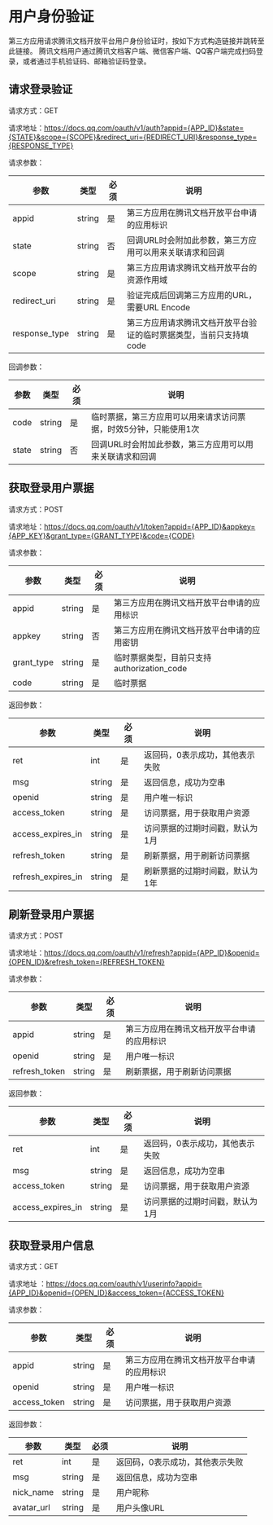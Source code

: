 # 用户身份验证

第三方应用请求腾讯文档开放平台用户身份验证时，按如下方式构造链接并跳转至此链接。
腾讯文档用户通过腾讯文档客户端、微信客户端、QQ客户端完成扫码登录，或者通过手机验证码、邮箱验证码登录。

## 请求登录验证

请求方式：GET

请求地址：https://docs.qq.com/oauth/v1/auth?appid={APP_ID}&state={STATE}&scope={SCOPE}&redirect_uri={REDIRECT_URI}&response_type={RESPONSE_TYPE}

请求参数：

| 参数 | 类型 | 必须 | 说明 |
| --- | --- | --- | --- |
| appid | string | 是 | 第三方应用在腾讯文档开放平台申请的应用标识
| state | string | 否 | 回调URL时会附加此参数，第三方应用可以用来关联请求和回调
| scope | string | 是 | 第三方应用请求腾讯文档开放平台的资源作用域
| redirect_uri | string | 是 | 验证完成后回调第三方应用的URL，需要URL Encode
| response_type | string | 是 | 第三方应用请求腾讯文档开放平台验证的临时票据类型，当前只支持填code

回调参数：

| 参数 | 类型 | 必须 | 说明 |
| --- | --- | --- | --- |
| code | string | 是 | 临时票据，第三方应用可以用来请求访问票据，时效5分钟，只能使用1次
| state | string | 否 | 回调URL时会附加此参数，第三方应用可以用来关联请求和回调

## 获取登录用户票据

请求方式：POST

请求地址：https://docs.qq.com/oauth/v1/token?appid={APP_ID}&appkey={APP_KEY}&grant_type={GRANT_TYPE}&code={CODE}

请求参数：

| 参数 | 类型 | 必须 | 说明 |
| --- | --- | --- | --- |
| appid | string | 是 | 第三方应用在腾讯文档开放平台申请的应用标识
| appkey | string | 否 | 第三方应用在腾讯文档开放平台申请的应用密钥
| grant_type | string | 是 | 临时票据类型，目前只支持authorization_code
| code | string | 是 | 临时票据

返回参数：

| 参数 | 类型 | 必须 | 说明 |
| --- | --- | --- | --- |
| ret | int | 是 | 返回码，0表示成功，其他表示失败
| msg | string | 是 | 返回信息，成功为空串
| openid | string | 是 | 用户唯一标识
| access_token | string | 是 | 访问票据，用于获取用户资源
| access_expires_in | string | 是 | 访问票据的过期时间戳，默认为1月
| refresh_token | string | 是 | 刷新票据，用于刷新访问票据
| refresh_expires_in | string | 是 | 刷新票据的过期时间戳，默认为1年

## 刷新登录用户票据

请求方式：POST

请求地址：https://docs.qq.com/oauth/v1/refresh?appid={APP_ID}&openid={OPEN_ID}&refresh_token={REFRESH_TOKEN}

请求参数：

| 参数 | 类型 | 必须 | 说明 |
| --- | --- | --- | --- |
| appid | string | 是 | 第三方应用在腾讯文档开放平台申请的应用标识
| openid | string | 是 | 用户唯一标识
| refresh_token | string | 是 | 刷新票据，用于刷新访问票据

返回参数：

| 参数 | 类型 | 必须 | 说明 |
| --- | --- | --- | --- |
| ret | int | 是 | 返回码，0表示成功，其他表示失败
| msg | string | 是 | 返回信息，成功为空串
| access_token | string | 是 | 访问票据，用于获取用户资源
| access_expires_in | string | 是 | 访问票据的过期时间戳，默认为1月

## 获取登录用户信息

请求方式：GET

请求地址 ：https://docs.qq.com/oauth/v1/userinfo?appid={APP_ID}&openid={OPEN_ID}&access_token={ACCESS_TOKEN}

请求参数：

| 参数 | 类型 | 必须 | 说明 |
| --- | --- | --- | --- |
| appid | string | 是 | 第三方应用在腾讯文档开放平台申请的应用标识
| openid | string | 是 | 用户唯一标识
| access_token | string | 是 | 访问票据，用于获取用户资源

返回参数：

| 参数 | 类型 | 必须 | 说明 |
| --- | --- | --- | --- |
| ret | int | 是 | 返回码，0表示成功，其他表示失败
| msg | string | 是 | 返回信息，成功为空串
| nick_name | string | 是 | 用户昵称
| avatar_url | string | 是 | 用户头像URL

